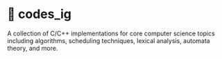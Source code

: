 # 📂 codes_ig
A collection of C/C++ implementations for core computer science topics including algorithms, scheduling techniques, lexical analysis, automata theory, and more.
